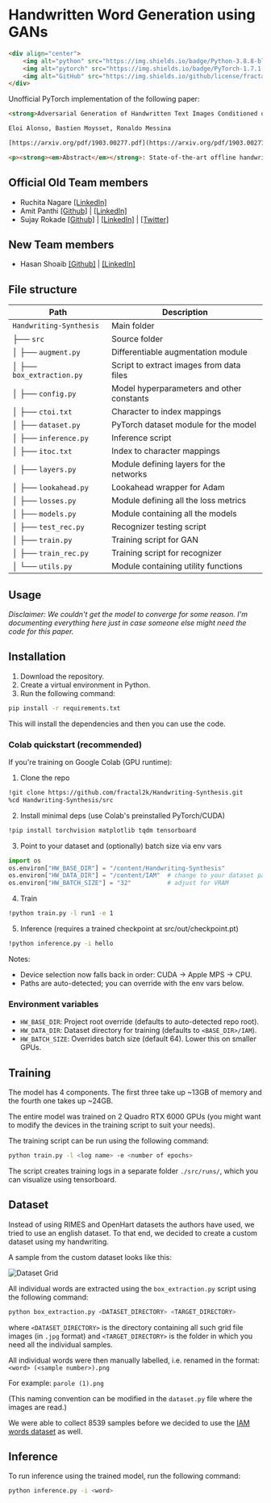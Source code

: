 # Handwritten Word Generation using GANs

```html
<div align="center">
    <img alt="python" src="https://img.shields.io/badge/Python-3.8.8-blue">
    <img alt="pytorch" src="https://img.shields.io/badge/PyTorch-1.7.1-orange">
    <img alt="GitHub" src="https://img.shields.io/github/license/fractal2k/Handwriting-Synthesis">
</div>
```

Unofficial PyTorch implementation of the following paper:

```html
<strong>Adversarial Generation of Handwritten Text Images Conditioned on Sequences</strong>

Eloi Alonso, Bastien Moysset, Ronaldo Messina

[https://arxiv.org/pdf/1903.00277.pdf](https://arxiv.org/pdf/1903.00277.pdf)

<p><strong><em>Abstract</em></strong>: State-of-the-art offline handwriting text recognition systems tend to use neural networks and therefore require a large amount of annotated data to be trained. In order to partially satisfy this requirement, we propose a system based on Generative Adversarial Networks (GAN) to produce synthetic images of handwritten words. We use bidirectional LSTM recurrent layers to get an embedding of the word to be rendered, and we feed it to the generator network. We also modify the standard GAN by adding an auxiliary network for text recognition. The system is then trained with a balanced combination of an adversarial loss and a CTC loss. Together, these extensions to GAN enable to control the textual content of the generated word images. We obtain realistic images on both French and Arabic datasets, and we show that integrating these synthetic images into the existing training data of a text recognition system can slightly enhance its performance.</p>
```

## Official Old Team members

- Ruchita Nagare [[LinkedIn]](https://www.linkedin.com/in/ruchita-nagare/)
- Amit Panthi [[Github]](https://github.com/amitpanthi) | [[LinkedIn]](https://www.linkedin.com/in/amit-panthi/)
- Sujay Rokade [[Github]](https://github.com/fractal2k) | [[LinkedIn]](https://www.linkedin.com/in/sujay-rokade/) | [[Twitter]](https://twitter.com/sujay_rokade)

## New Team members

- Hasan Shoaib [[Github]](https://github.com/hhushhas) | [[LinkedIn]](https://www.linkedin.com/in/hassanshoaib/)

## File structure

Path | Description
-----|------------
`Handwriting-Synthesis` | Main folder
├── `src` | Source folder
│   ├── `augment.py` | Differentiable augmentation module
│   ├── `box_extraction.py` | Script to extract images from data files
│   ├── `config.py` | Model hyperparameters and other constants
│   ├── `ctoi.txt` | Character to index mappings
│   ├── `dataset.py` | PyTorch dataset module for the model
│   ├── `inference.py` | Inference script
│   ├── `itoc.txt` | Index to character mappings
│   ├── `layers.py` | Module defining layers for the networks
│   ├── `lookahead.py` | Lookahead wrapper for Adam
│   ├── `losses.py` | Module defining all the loss metrics
│   ├── `models.py` | Module containing all the models
│   ├── `test_rec.py` | Recognizer testing script
│   ├── `train.py` | Training script for GAN
│   ├── `train_rec.py` | Training script for recognizer
│   └── `utils.py` | Module containing utility functions

## Usage

*Disclaimer: We couldn't get the model to converge for some reason. I'm documenting everything here just in case someone else might need the code for this paper.*

## Installation

1. Download the repository.
2. Create a virtual environment in Python.
3. Run the following command:

```bash
pip install -r requirements.txt
```

This will install the dependencies and then you can use the code.

### Colab quickstart (recommended)

If you're training on Google Colab (GPU runtime):

1. Clone the repo

```bash
!git clone https://github.com/fractal2k/Handwriting-Synthesis.git
%cd Handwriting-Synthesis/src
```

2. Install minimal deps (use Colab's preinstalled PyTorch/CUDA)

```bash
!pip install torchvision matplotlib tqdm tensorboard
```

3. Point to your dataset and (optionally) batch size via env vars

```python
import os
os.environ["HW_BASE_DIR"] = "/content/Handwriting-Synthesis"
os.environ["HW_DATA_DIR"] = "/content/IAM"  # change to your dataset path
os.environ["HW_BATCH_SIZE"] = "32"          # adjust for VRAM
```

4. Train

```bash
!python train.py -l run1 -e 1
```

5. Inference (requires a trained checkpoint at src/out/checkpoint.pt)

```bash
!python inference.py -i hello
```

Notes:

- Device selection now falls back in order: CUDA -> Apple MPS -> CPU.
- Paths are auto-detected; you can override with the env vars below.

### Environment variables

- `HW_BASE_DIR`: Project root override (defaults to auto-detected repo root).
- `HW_DATA_DIR`: Dataset directory for training (defaults to `<BASE_DIR>/IAM`).
- `HW_BATCH_SIZE`: Overrides batch size (default 64). Lower this on smaller GPUs.

## Training

The model has 4 components. The first three take up ~13GB of memory and the fourth one takes up ~24GB.

The entire model was trained on 2 Quadro RTX 6000 GPUs (you might want to modify the devices in the training script to suit your needs).

The training script can be run using the following command:

```bash
python train.py -l <log name> -e <number of epochs>
```

The script creates training logs in a separate folder  `./src/runs/`, which you can visualize using tensorboard.

## Dataset

Instead of using RIMES and OpenHart datasets the authors have used, we tried to use an english dataset. To that end, we decided to create a custom dataset using my handwriting.

A sample from the custom dataset looks like this:

![Dataset Grid](./readme_images/dataset_sample.jpg)

All individual words are extracted using the `box_extraction.py` script using the following command:

```bash
python box_extraction.py <DATASET_DIRECTORY> <TARGET_DIRECTORY>
```

where `<DATASET_DIRECTORY>` is the directory containing all such grid file images (in `.jpg` format) and `<TARGET_DIRECTORY>` is the folder in which you need all the individual samples.

All individual words were then manually labelled, i.e. renamed in the format: `<word> (<sample number>).png`

For example: `parole (1).png`

(This naming convention can be modified in the `dataset.py` file where the images are read.)

We were able to collect 8539 samples before we decided to use the [IAM words dataset](https://fki.tic.heia-fr.ch/databases/iam-handwriting-database) as well.

## Inference

To run inference using the trained model, run the following command:

```bash
python inference.py -i <word>
```
